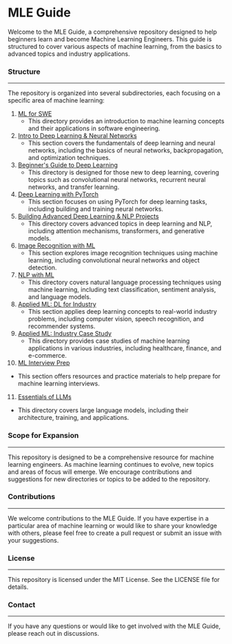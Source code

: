 **MLE Guide**
================

Welcome to the MLE Guide, a comprehensive repository designed to help beginners learn and become Machine Learning Engineers. This guide is structured to cover various aspects of machine learning, from the basics to advanced topics and industry applications.

### Structure
----------------

The repository is organized into several subdirectories, each focusing on a specific area of machine learning:

1. [ML for SWE](https://github.com/NebulaTris/MLE_Guide/tree/master/ML-for-SWE)
   - This directory provides an introduction to machine learning concepts and their applications in software engineering.
2. [Intro to Deep Learning & Neural Networks](https://github.com/NebulaTris/MLE_Guide/tree/master/Intro-to-Deep-Learning-Neural-Networks)
   - This section covers the fundamentals of deep learning and neural networks, including the basics of neural networks, backpropagation, and optimization techniques.
3. [Beginner's Guide to Deep Learning](https://github.com/NebulaTris/MLE_Guide/tree/master/Beginners-Guide-to-Deep-Learning)
   - This directory is designed for those new to deep learning, covering topics such as convolutional neural networks, recurrent neural networks, and transfer learning.
4. [Deep Learning with PyTorch](https://github.com/NebulaTris/MLE_Guide/tree/master/Deep-Learning-with-PyTorch)
   - This section focuses on using PyTorch for deep learning tasks, including building and training neural networks.
5. [Building Advanced Deep Learning & NLP Projects](https://github.com/NebulaTris/MLE_Guide/tree/master/Building-Advanced-Deep-Learning-NLP-Projects)
   - This directory covers advanced topics in deep learning and NLP, including attention mechanisms, transformers, and generative models.
6. [Image Recognition with ML](https://github.com/NebulaTris/MLE_Guide/tree/master/Image-Recognition-with-ML)
   - This section explores image recognition techniques using machine learning, including convolutional neural networks and object detection.
7. [NLP with ML](https://github.com/NebulaTris/MLE_Guide/tree/master/NLP-with-ML)
   - This directory covers natural language processing techniques using machine learning, including text classification, sentiment analysis, and language models.
8. [Applied ML: DL for Industry](https://github.com/NebulaTris/MLE_Guide/tree/master/Applied-ML-DL-for-Industry)
   - This section applies deep learning concepts to real-world industry problems, including computer vision, speech recognition, and recommender systems.
9. [Applied ML: Industry Case Study](https://github.com/NebulaTris/MLE_Guide/tree/master/Applied-ML-Industry-Case-Study)
   - This directory provides case studies of machine learning applications in various industries, including healthcare, finance, and e-commerce.
10. [ML Interview Prep](https://github.com/NebulaTris/MLE_Guide/tree/master/ML-Interview-Prep)
   - This section offers resources and practice materials to help prepare for machine learning interviews.
11. [Essentials of LLMs](https://github.com/NebulaTris/MLE_Guide/tree/master/Essentials-of-LLMs)
   - This directory covers large language models, including their architecture, training, and applications.

### Scope for Expansion
-------------------------

This repository is designed to be a comprehensive resource for machine learning engineers. As machine learning continues to evolve, new topics and areas of focus will emerge. We encourage contributions and suggestions for new directories or topics to be added to the repository.

### Contributions
-----------------

We welcome contributions to the MLE Guide. If you have expertise in a particular area of machine learning or would like to share your knowledge with others, please feel free to create a pull request or submit an issue with your suggestions.

### License
---------

This repository is licensed under the MIT License. See the LICENSE file for details.

### Contact
---------

If you have any questions or would like to get involved with the MLE Guide, please reach out in discussions.
